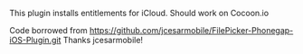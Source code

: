 This plugin installs entitlements for iCloud. Should work on Cocoon.io

Code borrowed from https://github.com/jcesarmobile/FilePicker-Phonegap-iOS-Plugin.git
Thanks jcesarmobile!